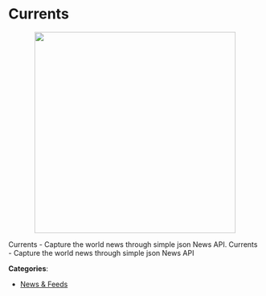 # Currents
<p align="center">
    <img width="400" src="https://raw.githubusercontent.com/apis-list/apis-list/apis/currents/logo_256x256.png" />
</p>

Currents - Capture the world news through simple json News API. Currents - Capture the world news through simple json News API



**Categories**:

- [News & Feeds](https://github.com/apis-list/apis-list#news-and-feeds)



